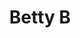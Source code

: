 ---
layout: piece
collection_: beading
title: Betty B
image: betty-b.jpg
media: Common Button, fabric, thread, beads.
description: Burton encased on beads using peyote stitch with complimentary quilted fabric matted in a glassed maple frame 2" in depth.
dimensions: 12" x 13"
price: $250
create_date: 2012
---